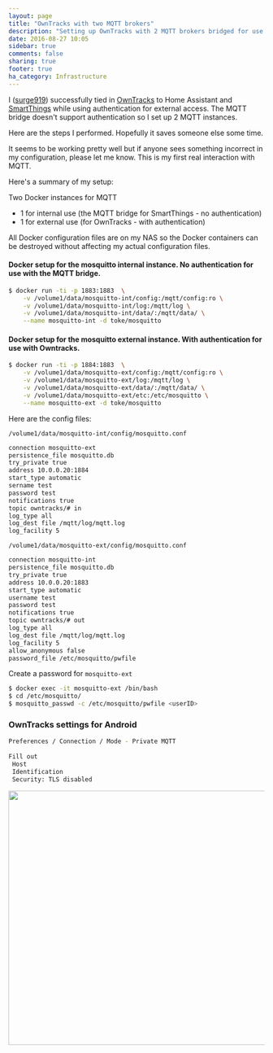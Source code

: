 ```yaml
---
layout: page
title: "OwnTracks with two MQTT brokers"
description: "Setting up OwnTracks with 2 MQTT brokers bridged for use with the MQTT bridge for SmartThings."
date: 2016-08-27 10:05
sidebar: true
comments: false
sharing: true
footer: true
ha_category: Infrastructure
---
```


I ([surge919](https://github.com/surge919)) successfully tied in [OwnTracks](http://owntracks.org/) to Home Assistant and [SmartThings](https://www.smartthings.com/) while using authentication for external access. The MQTT bridge doesn't support authentication so I set up 2 MQTT instances.
 
Here are the steps I performed. Hopefully it saves someone else some time.
 
It seems to be working pretty well but if anyone sees something incorrect in my configuration, please let me know. This is my first real interaction with MQTT.
 
Here's a summary of my setup:
 
Two Docker instances for MQTT

- 1 for internal use (the MQTT bridge for SmartThings - no authentication)
- 1 for external use (for OwnTracks - with authentication)
 
All Docker configuration files are on my NAS so the Docker containers can be destroyed without affecting my actual configuration files.
 
#### Docker setup for the mosquitto internal instance. No authentication for use with the MQTT bridge.

```bash
$ docker run -ti -p 1883:1883  \
    -v /volume1/data/mosquitto-int/config:/mqtt/config:ro \
    -v /volume1/data/mosquitto-int/log:/mqtt/log \
    -v /volume1/data/mosquitto-int/data/:/mqtt/data/ \
    --name mosquitto-int -d toke/mosquitto
```

#### Docker setup for the mosquitto external instance. With authentication for use with Owntracks.

```bash
$ docker run -ti -p 1884:1883  \
    -v /volume1/data/mosquitto-ext/config:/mqtt/config:ro \
    -v /volume1/data/mosquitto-ext/log:/mqtt/log \
    -v /volume1/data/mosquitto-ext/data/:/mqtt/data/ \
    -v /volume1/data/mosquitto-ext/etc:/etc/mosquitto \
    --name mosquitto-ext -d toke/mosquitto
```
 
Here are the config files:

`/volume1/data/mosquitto-int/config/mosquitto.conf`
 
```bash
connection mosquitto-ext
persistence_file mosquitto.db
try_private true
address 10.0.0.20:1884
start_type automatic
sername test
password test
notifications true
topic owntracks/# in
log_type all
log_dest file /mqtt/log/mqtt.log 
log_facility 5
```
 
`/volume1/data/mosquitto-ext/config/mosquitto.conf`
 
```bash
connection mosquitto-int
persistence_file mosquitto.db
try_private true
address 10.0.0.20:1883
start_type automatic
username test
password test
notifications true
topic owntracks/# out
log_type all
log_dest file /mqtt/log/mqtt.log
log_facility 5
allow_anonymous false
password_file /etc/mosquitto/pwfile
```
 
Create a password for `mosquitto-ext`
 
```bash
$ docker exec -it mosquitto-ext /bin/bash
$ cd /etc/mosquitto/
$ mosquitto_passwd -c /etc/mosquitto/pwfile <userID>
```
 
### OwnTracks settings for Android
 
```bash
Preferences / Connection / Mode - Private MQTT
 
Fill out
 Host
 Identification
 Security: TLS disabled
```

<img src="//community-home-assistant-assets.s3.amazonaws.com/original/2X/5/5ce27145e5b37bac72859e4c36b8269d14f85ce1.png" width="649" height="500">

